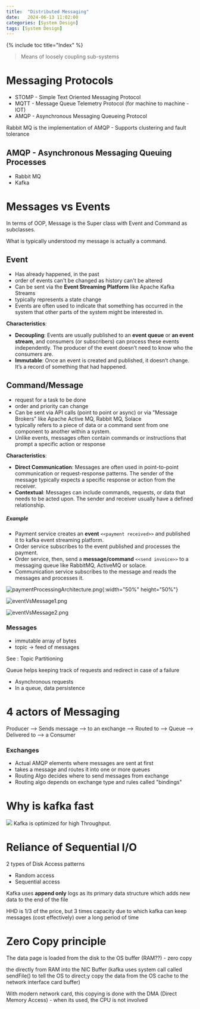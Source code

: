 ```yaml
---
title:  "Distributed Messaging"
date:   2024-06-13 11:02:00
categories: [System Design]
tags: [System Design]
---
```

{% include toc title="Index" %}

> Means of loosely coupling sub-systems

# Messaging Protocols
- STOMP - Simple Text Oriented Messaging Protocol
- MQTT - Message Queue Telemetry Protocol (for machine to machine - IOT)
- AMQP - Asynchronous Messaging Queueing Protocol

Rabbit MQ is the implementation of AMQP - Supports clustering and fault tolerance

## AMQP - Asynchronous Messaging Queuing Processes
- Rabbit MQ
- Kafka

# Messages vs Events
In terms of OOP, Message is the Super class with Event and Command as subclasses.

What is typically understood my message is actually a command.

## Event
- Has already happened, in the past
- order of events can't be changed as history can't be altered
- Can be sent via the **Event Streaming Platform** like Apache Kafka Streams
- typically represents a state change
- Events are often used to indicate that something has occurred in the system that other parts of the system might be interested in.

**Characteristics**:
- **Decoupling**: Events are usually published to an **event queue** or **an event stream**,
  and consumers (or subscribers) can process these events independently.
  The producer of the event doesn’t need to know who the consumers are.
- **Immutable**: Once an event is created and published, it doesn’t change.
  It’s a record of something that had happened.

## Command/Message
- request for a task to be done
- order and priority can change
- Can be sent via API calls (point to point or async) or via "Message Brokers" like Apache Active MQ, Rabbit MQ, Solace
- typically refers to a piece of data or a command sent from one component to another within a system.
- Unlike events, messages often contain commands or instructions that prompt a specific action or response

**Characteristics**:
- **Direct Communication**: Messages are often used in point-to-point communication or request-response patterns. The sender of the message typically expects a specific response or action from the receiver.
- **Contextual**: Messages can include commands, requests, or data that needs to be acted upon.
  The sender and receiver usually have a defined relationship.

##### Example
- Payment service creates an **event** `<<payment received>>` and published it to kafka event streaming platform.
- Order service subscribes to the event published and processes the payment.
- Order service, then, send a **message/command** `<<send invoice>>` to a messaging queue like RabbitMQ, ActiveMQ or solace.
- Communication service subscribes to the message and reads the messages and processes it.

![paymentProcessingArchitecture.png](../../assets/images/paymentProcessingArchitecture.png){:width="50%" height="50%"}

![eventVsMessage1.png](../../assets/images/eventVsMessage1.png)

![eventVsMessage2.png](../../assets/images/eventVsMessage2.png)

### Messages
- immutable array of bytes
- topic -> feed of messages

See : Topic Partitioning

Queue helps keeping track of requests and redirect in case of a failure

- Asynchronous requests
- In a queue, data persistence

# 4 actors of Messaging
Producer --> Sends message --> to an exchange --> Routed to --> Queue --> Delivered to --> a Consumer

### Exchanges 
- Actual AMQP elements where messages are sent at first
- takes a message and routes it into one or more queues
- Routing Algo decides where to send messages from exchange
- Routing algo depends on exchange type and rules called "bindings"

# Why is kafka fast
![](https://www.youtube.com/watch?v=UNUz1-msbOM)
Kafka is optimized for high Throughput. 

# Reliance of Sequential I/O

2 types of Disk Access patterns
- Random access
- Sequential access

Kafka uses **append only** logs as its primary data structure which adds new data to the end of the file

HHD is 1/3 of the price, but 3 times capacity due to which kafka can keep messages (cost effectively) over a long period of time

# Zero Copy principle
The data page is loaded from the disk to the OS buffer (RAM??) - zero copy

the directly from RAM into the NIC Buffer (kafka uses system call called sendFile() 
to tell the OS to direct;y copy the data from the OS cache to the network interface card buffer)

With modern network card, this copying is done with the DMA (Direct Memory Access) - when its used, the CPU is not involved